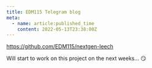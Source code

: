```yaml
---
title: EDM115 Telegram blog
meta:
  - name: article:published_time
    content: 2022-05-13T23:38:00Z
---
```


https://github.com/EDM115/nextgen-leech  
  
Will start to work on this project on the next weeks… :smirk:

